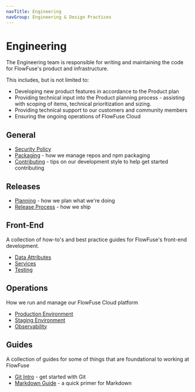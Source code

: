 ```yaml
---
navTitle: Engineering
navGroup: Engineering & Design Practices
---
```


# Engineering

The Engineering team is responsible for writing and maintaining the code for
FlowFuse's product and infrastructure.

This includes, but is not limited to:

 - Developing new product features in accordance to the Product plan
 - Providing technical input into the Product planning process - assisting with
   scoping of items, technical prioritization and sizing.
 - Providing technical support to our customers and community members
 - Ensuring the ongoing operations of FlowFuse Cloud

## General

- [Security Policy](./security.md)
- [Packaging](./packaging.md) - how we manage repos and npm packaging
- [Contributing](./contributing.md) - tips on our development style to help get started contributing

## Releases

- [Planning](./releases/planning.md) - how we plan what we're doing
- [Release Process](./releases/process.md) - how we ship

## Front-End

A collection of how-to's and best practice guides for FlowFuse's front-end development.

- [Data Attributes](./frontend/data-attributes.md)
- [Services](./frontend/services.md)
- [Testing](./frontend/testing.md)

## Operations

How we run and manage our FlowFuse Cloud platform

- [Production Environment](./ops/production.md)
- [Staging Environment](./ops/staging.md)
- [Observability](./ops/observability.md)

## Guides

A collection of guides for some of things that are foundational to working at
FlowFuse

- [Git Intro](/handbook/company/guides/git/) - get started with Git
- [Markdown Guide](/handbook/company/guides/markdown/) - a quick primer for Markdown

